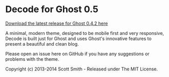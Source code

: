 # Decode for Ghost 0.5
[Download the latest release for Ghost 0.4.2 here](https://github.com/ScottSmith95/Decode-for-Ghost/archive/0.5.4.zip)

A minimal, modern theme, designed to be mobile first and very responsive, Decode is built just for Ghost and uses Ghost's innovative features to present a beautiful and clean blog.

Please open an issue here on GitHub if you have any suggestions or problems with the theme.

Copyright (c) 2013-2014 Scott Smith - Released under The MIT License.